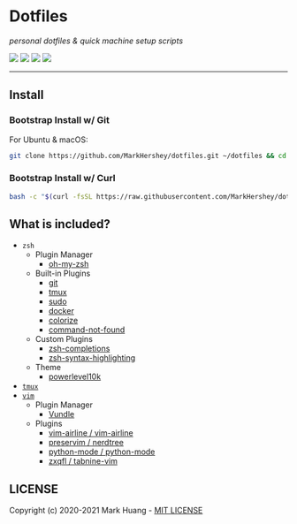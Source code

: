 # Dotfiles

_personal dotfiles & quick machine setup scripts_

![](https://github.com/MarkHershey/dotfiles/workflows/Shellcheck/badge.svg?branch=master)
![](https://github.com/MarkHershey/dotfiles/workflows/CI-ubuntu/badge.svg?branch=master)
![](https://github.com/MarkHershey/dotfiles/workflows/CI-ubuntu-curl/badge.svg?branch=master)
![](https://github.com/MarkHershey/dotfiles/workflows/CI-macOS/badge.svg?branch=master)

---

## Install

### Bootstrap Install w/ Git

For Ubuntu & macOS:

```bash
git clone https://github.com/MarkHershey/dotfiles.git ~/dotfiles && cd ~/dotfiles && ./install
```

### Bootstrap Install w/ Curl

```bash
bash -c "$(curl -fsSL https://raw.githubusercontent.com/MarkHershey/dotfiles/master/curl_install)"
```

## What is included?

-   `zsh`
    -   Plugin Manager
        -   [oh-my-zsh](https://github.com/ohmyzsh/ohmyzsh)
    -   Built-in Plugins
        -   [git](https://github.com/ohmyzsh/ohmyzsh/tree/master/plugins/git)
        -   [tmux](https://github.com/ohmyzsh/ohmyzsh/tree/master/plugins/tmux)
        -   [sudo](https://github.com/ohmyzsh/ohmyzsh/tree/master/plugins/sudo)
        -   [docker](https://github.com/ohmyzsh/ohmyzsh/tree/master/plugins/docker)
        -   [colorize](https://github.com/ohmyzsh/ohmyzsh/tree/master/plugins/colorize)
        -   [command-not-found](https://github.com/ohmyzsh/ohmyzsh/tree/master/plugins/command-not-found)
    -   Custom Plugins
        -   [zsh-completions](https://github.com/zsh-users/zsh-completions)
        -   [zsh-syntax-highlighting](https://github.com/zsh-users/zsh-syntax-highlighting)
    -   Theme
        -   [powerlevel10k](https://github.com/romkatv/powerlevel10k)
-   [`tmux`](https://github.com/tmux/tmux/wiki)
-   [`vim`](https://www.vim.org/)
    -   Plugin Manager
        -   [Vundle](https://github.com/VundleVim/Vundle.vim)
    -   Plugins
        -   [vim-airline / vim-airline](https://github.com/vim-airline/vim-airline)
        -   [preservim / nerdtree](https://github.com/preservim/nerdtree)
        -   [python-mode / python-mode](https://github.com/python-mode/python-mode)
        -   [zxqfl / tabnine-vim](https://github.com/zxqfl/tabnine-vim)

## LICENSE

Copyright (c) 2020-2021 Mark Huang - [MIT LICENSE](LICENSE)
